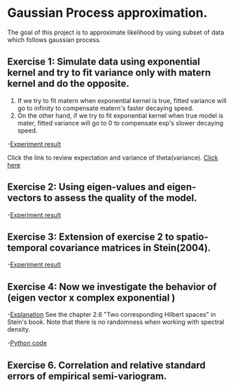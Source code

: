 # Gaussian Process approximation.

The goal of this project is to approximate likelihood by using subset of data which follows gaussian process.

## Exercise 1: Simulate data using exponential kernel and try to fit variance only with matern kernel and do the opposite.
  1. If we try to fit matern when exponential kernel is true, fitted variance will go to infinity to compensate matern's faster decaying speed.
  2. On the other hand, if we try to fit exponential kernel when true model is mater, fitted variance will go to 0 to compensate exp's slower decaying speed.

  -[Experiment result](https://github.com/cl20813/Gaussian-Process-approximation/blob/567fc1abc0f2e12e7582635b54813c3ec11268d6/Exercises/Fit%20matern_true%20exp.pdf)


Click the link to review expectation and variance of theta(variance).
[Click here](https://stats.stackexchange.com/questions/427332/variance-of-quadratic-form-for-multivariate-normal-distribution)


  
## Exercise 2: Using eigen-values and eigen-vectors to assess the quality of the model.

  -[Experiment result](Exercises/Diagnostics_of_covariance_matrix_using_eigenvalue.ipynb)
  

## Exercise 3: Extension of exercise 2 to spatio-temporal covariance matrices in Stein(2004).

  -[Experiment result](Exercises/Spat_tmp_cov_exercise_stein_2004_python.ipynb)
  

## Exercise 4: Now we investigate the behavior of (eigen vector x complex exponential ) 

  -[Explanation](Exercises/Isometry_same_norm_spectrum_1_12.pdf)
  See the chapter 2.6 "Two corresponding Hilbert spaces" in Stein's book. Note that there is no randomness when working with spectral density.

  -[Python code](Exercises/Isometry_same_norm_spectrum_1_12.ipynb)



## Exercise 6. Correlation and relative standard errors of empirical semi-variogram. 


  
  


 


